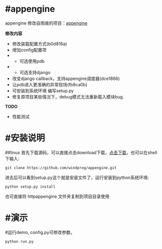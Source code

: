 #appengine
=========
appengine 修改自雨痕的项目：[appengine](https://github.com/qyuhen/appengine)

**修改内容**

* 修改装载配置方式(b0d816a)
* 增加config配置项
* * 可选使用pdb
* * 可选支持django
* 改变django callback，支持appengine调度器(dce1866)
* 让pdb进入更准确的异常现场(fb8ca0b)
* 可安装到系统环境 编写setup.py
* 修复原项目某些情况下，debug模式无法重新载入模块bug.

**TODO**

* 性能测试


#安装说明
===================
##linux
首先下载源码，可以直接点击download下载，[点击下载](https://github.com/windprog/appengine/archive/master.zip)，也可以在shell下输入:

	git clone https://github.com/windprog/appengine.git

进去后可以看到setup.py这个就是安装文件了，运行安装到python系统环境:

	python setup.py install

也可直接将 httpappengine 文件夹复制到项目目录使用


#演示
===================
#运行demo, config.py可修改参数。

    python run.py